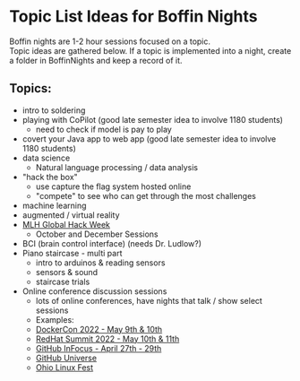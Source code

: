 # Topic List Ideas for Boffin Nights

Boffin nights are 1-2 hour sessions focused on a topic.  
Topic ideas are gathered below.  If a topic is implemented into a night, create a folder in BoffinNights and keep a record of it.

## Topics:

- intro to soldering
- playing with CoPilot (good late semester idea to involve 1180 students)
  - need to check if model is pay to play
- covert your Java app to web app (good late semester idea to involve 1180 students)
- data science
  - Natural language processing / data analysis
- "hack the box"  
  - use capture the flag system hosted online
  - "compete" to see who can get through the most challenges
- machine learning
- augmented / virtual reality
- [MLH Global Hack Week](https://ghw.mlh.io/)
   - October and December Sessions
- BCI (brain control interface) (needs Dr. Ludlow?)
- Piano staircase - multi part
  - intro to arduinos & reading sensors
  - sensors & sound
  - staircase trials
- Online conference discussion sessions
  - lots of online conferences, have nights that talk / show select sessions
  - Examples:
  - [DockerCon 2022 - May 9th & 10th](https://docker.events.cube365.net/dockercon/2022)
  - [RedHat Summit 2022 - May 10th & 11th](https://www.redhat.com/en/blog/save-date-red-hat-summit-2022)
  - [GitHub InFocus - April 27th - 29th](https://infocus.github.com/)
  - [GitHub Universe](https://githubuniverse.com/)
  - [Ohio Linux Fest](https://olfconference.org/)
